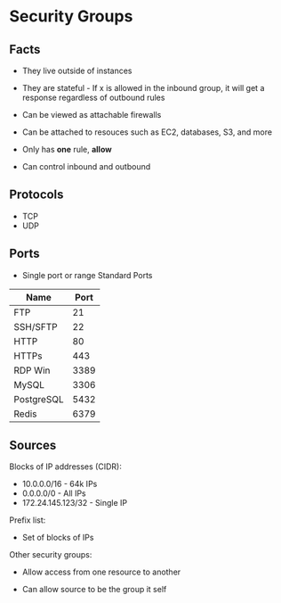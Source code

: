 # Security Groups

## Facts

- They live outside of instances
- They are stateful - If x is allowed in the inbound group, it will get a response
regardless of outbound rules

- Can be viewed as attachable firewalls
- Can be attached to resouces such as EC2, databases, S3, and more

- Only has **one** rule, **allow**
- Can control inbound and outbound

## Protocols

- TCP
- UDP

## Ports

- Single port or range
Standard Ports

| Name | Port |
| ---- | -----|
| FTP | 21 |
| SSH/SFTP | 22 |
| HTTP | 80 |
| HTTPs | 443 |
| RDP Win | 3389 |
| MySQL | 3306 |
| PostgreSQL | 5432 |
| Redis | 6379 |

## Sources

Blocks of IP addresses (CIDR):

- 10.0.0.0/16 - 64k IPs
- 0.0.0.0/0 - All IPs
- 172.24.145.123/32 - Single IP

Prefix list:

- Set of blocks of IPs

Other security groups:

- Allow access from one resource to another

- Can allow source to be the group it self

